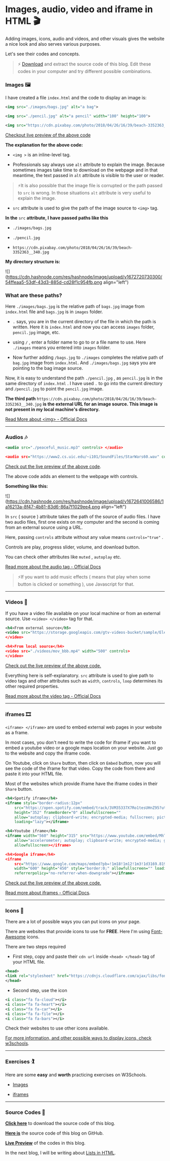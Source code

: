 # Images, audio, video and iframe in HTML 🎬

Adding images, icons, audio and videos, and other visuals gives the website a nice look and also serves various purposes.

Let's see their codes and concepts.

> ⚡ [Download](https://github.com/WebD-Essentials/HTML5/archive/refs/heads/images-audio-and-video-etc.zip) and extract the source code of this blog. Edit these codes in your computer and try different possible combinations.

### Images 🖼️

I have created a file `index.html` and the code to display an image is:

```xml
<img src="./images/bags.jpg" alt="a bag">

<img src="./pencil.jpg" alt="a pencil" width="100" height="100">

<img src="https://cdn.pixabay.com/photo/2018/04/26/16/39/beach-3352363__340.jpg" alt="a beach">
```

[Checkout live preview of the above code](https://webd-essentials.github.io/HTML5/images-audio-and-video-etc#images)

**The explanation for the above code:**

* `<img >` is an inline-level tag.
    
* Professionals say always use `alt` attribute to explain the image. Because sometimes images take time to download on the webpage and in that meantime, the text passed in `alt` attribute is visible to the user or reader.
    

> ⚡It is also possible that the image file is corrupted or the path passed to `src` is wrong. In those situations `alt` attribute is very useful to explain the image.

* `src` attribute is used to give the path of the image source to `<img>` tag.
    

**In the** `src` **attribute, I have passed paths like this**

* `./images/bags.jpg`
    
* `./pencil.jpg`
    
* `https://cdn.pixabay.com/photo/2018/04/26/16/39/beach-3352363__340.jpg`
    

**My directory structure is:**

![](https://cdn.hashnode.com/res/hashnode/image/upload/v1672720730300/54ffeaa5-53df-43d3-885d-cd28f1c954fb.png align="left")

### What are these paths?

Here `./images/bags.jpg` is the relative path of `bags.jpg` image from `index.html` file and `bags.jpg` is in `images` folder.

* `.` says, you are in the current directory of the file in which the path is written. Here it is `index.html` and now you can access `images` folder, `pencil.jpg` image, etc.
    
* using `/` , enter a folder name to go to or a file name to use. Here `./images` means you entered into `images` folder.
    
* Now further adding `/bags.jpg` to `./images` completes the relative path of `bag.jpg` image from `index.html`. And `./images/bags.jpg` says you are pointing to the bag image source.
    

Now, it is easy to understand the path `./pencil.jpg` , as `pencil.jpg` is in the same directory of `index.html` . I have used `.` to go into the current directory and `/pencil.jpg` to point the `pencil.jpg` image.

**The third path** `https://cdn.pixabay.com/photo/2018/04/26/16/39/beach-3352363__340.jpg` **is the external URL for an image source. This image is not present in my local machine's directory.**

[Read More about &lt;img&gt; - Official Docs](https://developer.mozilla.org/en-US/docs/Web/HTML/Element/img)

---

### Audios 🎶

```xml
<audio src="./peaceful_music.mp3" controls> </audio>

<audio src="https://www2.cs.uic.edu/~i101/SoundFiles/StarWars60.wav" controls="true" autoplay muted> </audio>
```

[Check out the live preview of the above code](https://webd-essentials.github.io/HTML5/images-audio-and-video-etc#audios).

The above code adds an element to the webpage with controls.

**Something like this:**

![](https://cdn.hashnode.com/res/hashnode/image/upload/v1672641006586/1a16213a-8f47-4b81-83d6-86a7f1029ee4.png align="left")

In `src` ( source ) attribute takes the path of the source of audio files. I have two audio files, first one exists on my computer and the second is coming from an external source using a URL.

Here, passing `controls` attribute without any value means `controls="true"` .

Controls are play, progress slider, volume, and download button.

You can check other attributes like `muted` , `autoplay` etc.

[Read more about the audio tag - Official Docs](https://developer.mozilla.org/en-US/docs/Web/HTML/Element/audio)

> ⚡If you want to add music effects ( means that play when some button is clicked or something ), use Javascript for that.

---

### Videos 🎥

If you have a video file available on your local machine or from an external source. Use `<video> </video>` tag for that.

```xml
<h4>From external source</h5>
<video src="https://storage.googleapis.com/gtv-videos-bucket/sample/ElephantsDream.mp4" width="600" controls loop>
</video>

<h4>From local source</h4>
<video src="./videos/mov_bbb.mp4" width="500" controls>
</video>
```

[Check out the live preview of the above code.](https://webd-essentials.github.io/HTML5/images-audio-and-video-etc#videos)

Everything here is self-explanatory. `src` attribute is used to give path to video tags and other attributes such as `width`, `controls`, `loop` determines its other required properties.

[Read more about the video tag - Official Docs](https://developer.mozilla.org/en-US/docs/Web/HTML/Element/video)

---

### iframes 🎞️

`<iframe> </iframe>` are used to embed external web pages in your website as a frame.

In most cases, you don't need to write the code for iframe if you want to embed a youtube video or a google maps location on your website. Just go to the website and copy the iframe code.

On Youtube, click on `Share` button, then click on `Embed` button, now you will see the code of the iframe for that video. Copy the code from there and paste it into your HTML file.

Most of the websites which provide iframe have the iframe codes in their `Share` button.

```xml
<h4>Spotify iframe</h4>
<iframe style="border-radius:12px"
    src="https://open.spotify.com/embed/track/3VM35337X7Ro1tesUHnZ95?utm_source=generator" width="100%"
    height="352" frameBorder="0" allowfullscreen=""
    allow="autoplay; clipboard-write; encrypted-media; fullscreen; picture-in-picture"
    loading="lazy"></iframe>

<h4>Youtube iframe</h4>
<iframe width="560" height="315" src="https://www.youtube.com/embed/MhTDp5FwfmM" frameborder="0"
    allow="accelerometer; autoplay; clipboard-write; encrypted-media; gyroscope; picture-in-picture"
    allowfullscreen></iframe>

<h4>Google iframe</h4>
<iframe
    src="https://www.google.com/maps/embed?pb=!1m18!1m12!1m3!1d3169.8198184838316!2d-122.15238048475987!3d37.39409317983052!2m3!1f0!2f0!3f0!3m2!1i1024!2i768!4f13.1!3m3!1m2!1s0x808fb075776f1c3b%3A0xccc17e4da6b38370!2sTesla%20HQ!5e0!3m2!1sen!2sin!4v1672715268459!5m2!1sen!2sin"
    width="600" height="450" style="border:0;" allowfullscreen="" loading="lazy"
    referrerpolicy="no-referrer-when-downgrade"></iframe>
```

[Check out the live preview of the above code.](https://webd-essentials.github.io/HTML5/images-audio-and-video-etc#iframes)

[Read more about iframes - Official Docs](https://developer.mozilla.org/en-US/docs/Web/HTML/Element/iframe).

---

### Icons 🥼

There are a lot of possible ways you can put icons on your page.

There are websites that provide icons to use for **FREE**. Here I'm using [Font-Awesome](https://fontawesome.com/icons) icons.

There are two steps required

* First step, copy and paste their `cdn url` inside `<head> </head>` tag of your HTML file.
    

```xml
<head>
<link rel="stylesheet" href="https://cdnjs.cloudflare.com/ajax/libs/font-awesome/4.7.0/css/font-awesome.min.css">
</head>
```

* Second step, use the icon
    

```xml
<i class="fa fa-cloud"></i>
<i class="fa fa-heart"></i>
<i class="fa fa-car"></i>
<i class="fa fa-file"></i>
<i class="fa fa-bars"></i>
```

Check their websites to use other icons available.

[For more information, and other possible ways to display icons, check w3schools](https://www.w3schools.com/icons/).

---

### Exercises 🏌️

Here are some **easy** and **worth** practicing exercises on W3Schools.

* [Images](https://www.w3schools.com/html/exercise.asp?filename=exercise_html_images1)
    
* [iframes](https://www.w3schools.com/html/exercise.asp?filename=exercise_html_iframe1)
    

---

### **Source Codes 💠**

[**Click here**](https://github.com/WebD-Essentials/HTML5/archive/refs/heads/images-audio-and-video-etc.zip) to download the source code of this blog.

[**Here is**](https://github.com/WebD-Essentials/HTML5/tree/images-audio-and-video-etc) the source code of this blog on GitHub.

[**Live Preview**](https://webd-essentials.github.io/HTML5/images-audio-and-video-etc/) of the codes in this blog.

In the next blog, I will be writing about [Lists in HTML](https://webdessentials.hashnode.dev/lists-in-html).